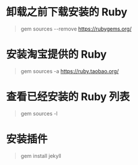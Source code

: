 # 卸载之前下载安装的 Ruby

> gem sources --remove https://rubygems.org/

# 安装淘宝提供的 Ruby

> gem sources -a https://ruby.taobao.org/

# 查看已经安装的 Ruby 列表

> gem sources -l

# 安装插件

> gem install jekyll
